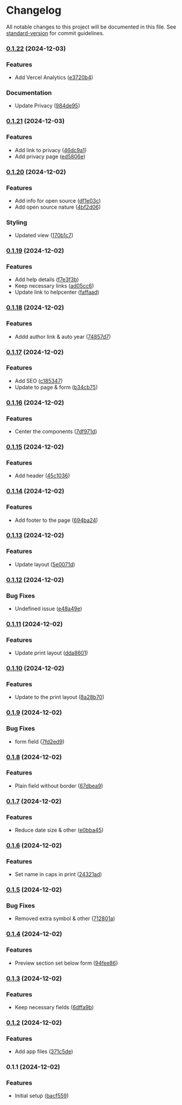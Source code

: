 # Changelog

All notable changes to this project will be documented in this file. See [standard-version](https://github.com/conventional-changelog/standard-version) for commit guidelines.

### [0.1.22](https://github.com/neil-jay/cheque-printing-system/compare/v0.1.21...v0.1.22) (2024-12-03)


### Features

* Add Vercel Analytics ([e3720b4](https://github.com/neil-jay/cheque-printing-system/commit/e3720b41eb87d420b4d1a9d626f46243c0cbca24))


### Documentation

* Update Privacy ([984de95](https://github.com/neil-jay/cheque-printing-system/commit/984de956ee706706cdd0cb0b317515ba816c79c0))

### [0.1.21](https://github.com/neil-jay/cheque-printing-system/compare/v0.1.20...v0.1.21) (2024-12-03)


### Features

* Add link to privacy ([46dc9a1](https://github.com/neil-jay/cheque-printing-system/commit/46dc9a132553d43bc7971e847fb18ca79bfa8450))
* Add privacy page ([ed5806e](https://github.com/neil-jay/cheque-printing-system/commit/ed5806edfbf9563d7393827feef7579e9f7d9d26))

### [0.1.20](https://github.com/neil-jay/cheque-printing-system/compare/v0.1.19...v0.1.20) (2024-12-02)


### Features

* Add info for open source ([df1e03c](https://github.com/neil-jay/cheque-printing-system/commit/df1e03ca3d3da4d92e4b78ea05010c2c37193c31))
* Add open source nature ([4bf2d06](https://github.com/neil-jay/cheque-printing-system/commit/4bf2d060ad6412187232dc048bf9317ab973353c))


### Styling

* Updated view ([170b1c7](https://github.com/neil-jay/cheque-printing-system/commit/170b1c727b43442a26d35d3ae9e4d54583fc95bd))

### [0.1.19](https://github.com/neil-jay/cheque-printing-system/compare/v0.1.18...v0.1.19) (2024-12-02)


### Features

* Add help details ([f7e3f3b](https://github.com/neil-jay/cheque-printing-system/commit/f7e3f3bb1b8dfae0f36dcacb1dfba14bf8ce2261))
* Keep necessary links ([ad05cc6](https://github.com/neil-jay/cheque-printing-system/commit/ad05cc67bd14a0fcbb3146f0b76f7d2072f37183))
* Update link to helpcenter ([faffaad](https://github.com/neil-jay/cheque-printing-system/commit/faffaadecd3f0261900950aec10bdcacbb0008b1))

### [0.1.18](https://github.com/neil-jay/cheque-printing-system/compare/v0.1.17...v0.1.18) (2024-12-02)


### Features

* Addd author link & auto year ([74857d7](https://github.com/neil-jay/cheque-printing-system/commit/74857d77832dcf19b28330376706f2a954ef9faf))

### [0.1.17](https://github.com/neil-jay/cheque-printing-system/compare/v0.1.16...v0.1.17) (2024-12-02)


### Features

* Add SEO ([c185347](https://github.com/neil-jay/cheque-printing-system/commit/c1853479a91aaf4159c18ac25968b0aac2e02c12))
* Update to page & form ([b34cb75](https://github.com/neil-jay/cheque-printing-system/commit/b34cb75a51afa777391055ea077195e5aadb1d42))

### [0.1.16](https://github.com/neil-jay/cheque-printing-system/compare/v0.1.15...v0.1.16) (2024-12-02)


### Features

* Center the components ([7df971d](https://github.com/neil-jay/cheque-printing-system/commit/7df971d058a65df20f66cc623d9be15f3a43c72c))

### [0.1.15](https://github.com/neil-jay/cheque-printing-system/compare/v0.1.14...v0.1.15) (2024-12-02)


### Features

* Add header ([45c1036](https://github.com/neil-jay/cheque-printing-system/commit/45c103686005f018752695fa3e347dedb1837c99))

### [0.1.14](https://github.com/neil-jay/cheque-printing-system/compare/v0.1.13...v0.1.14) (2024-12-02)


### Features

* Add footer to the page ([694ba24](https://github.com/neil-jay/cheque-printing-system/commit/694ba24ec1bb1aa47db583634d3c266d624cad9a))

### [0.1.13](https://github.com/neil-jay/cheque-printing-system/compare/v0.1.12...v0.1.13) (2024-12-02)


### Features

* Update layout ([5e0071d](https://github.com/neil-jay/cheque-printing-system/commit/5e0071d6c4825fc32b829c57bc3c71600f8ad247))

### [0.1.12](https://github.com/neil-jay/cheque-printing-system/compare/v0.1.11...v0.1.12) (2024-12-02)


### Bug Fixes

* Undefined issue ([e48a49e](https://github.com/neil-jay/cheque-printing-system/commit/e48a49eccd37bd90a214eafa1d7041f67a3647a6))

### [0.1.11](https://github.com/neil-jay/cheque-printing-system/compare/v0.1.10...v0.1.11) (2024-12-02)


### Features

* Update print layout ([dda8601](https://github.com/neil-jay/cheque-printing-system/commit/dda860108777c65f7a62d0721e757c8100d8ee84))

### [0.1.10](https://github.com/neil-jay/cheque-printing-system/compare/v0.1.9...v0.1.10) (2024-12-02)


### Features

* Update to the print layout ([8a28b70](https://github.com/neil-jay/cheque-printing-system/commit/8a28b70f1a148bf2d14d0e5a5427660ecba6ecbe))

### [0.1.9](https://github.com/neil-jay/cheque-printing-system/compare/v0.1.8...v0.1.9) (2024-12-02)


### Bug Fixes

* form field ([7fd2ed9](https://github.com/neil-jay/cheque-printing-system/commit/7fd2ed9657b26534997289ab3fdf97e35ba82322))

### [0.1.8](https://github.com/neil-jay/cheque-printing-system/compare/v0.1.7...v0.1.8) (2024-12-02)


### Features

* Plain field without border ([67dbea9](https://github.com/neil-jay/cheque-printing-system/commit/67dbea9873afc4ccc16a8e312d26a66fb4866e0b))

### [0.1.7](https://github.com/neil-jay/cheque-printing-system/compare/v0.1.6...v0.1.7) (2024-12-02)


### Features

* Reduce date size & other ([e0bba45](https://github.com/neil-jay/cheque-printing-system/commit/e0bba45635ea11184a2f2e984d184c64589a1f57))

### [0.1.6](https://github.com/neil-jay/cheque-printing-system/compare/v0.1.5...v0.1.6) (2024-12-02)


### Features

* Set name in caps in print ([24321ad](https://github.com/neil-jay/cheque-printing-system/commit/24321ad58cf58433a0a4f57ec7c0458ff4efaf21))

### [0.1.5](https://github.com/neil-jay/cheque-printing-system/compare/v0.1.4...v0.1.5) (2024-12-02)


### Bug Fixes

* Removed extra symbol & other ([712801a](https://github.com/neil-jay/cheque-printing-system/commit/712801a0452297c70acbbd9e56d0c087d43342d1))

### [0.1.4](https://github.com/neil-jay/cheque-printing-system/compare/v0.1.3...v0.1.4) (2024-12-02)


### Features

* Preview section set below form ([94fee86](https://github.com/neil-jay/cheque-printing-system/commit/94fee8662dd9aa757d96c6c6f944fa0d1c2fbfd6))

### [0.1.3](https://github.com/neil-jay/cheque-printing-system/compare/v0.1.2...v0.1.3) (2024-12-02)


### Features

* Keep necessary fields ([6dffa9b](https://github.com/neil-jay/cheque-printing-system/commit/6dffa9be02a885011ad4861ce6312417574b4e5d))

### [0.1.2](https://github.com/neil-jay/cheque-printing-system/compare/v0.1.1...v0.1.2) (2024-12-02)


### Features

* Add app files ([371c5de](https://github.com/neil-jay/cheque-printing-system/commit/371c5de71ac9ac57236e2f457af73aa46f944010))

### 0.1.1 (2024-12-02)


### Features

* Initial setup ([bacf559](https://github.com/neil-jay/cheque-printing-system/commit/bacf559c17e5c9851f84064407e3de7ab94ee980))
